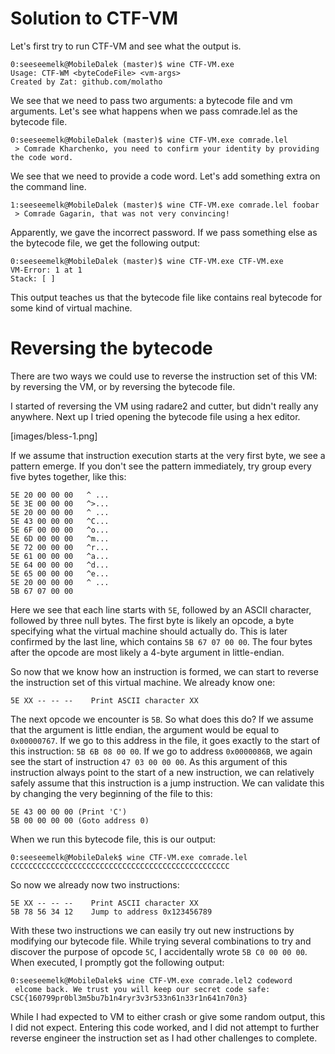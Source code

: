 # Solution to CTF-VM
Let's first try to run CTF-VM and see what the output is.

```
0:seeseemelk@MobileDalek (master)$ wine CTF-VM.exe
Usage: CTF-WM <byteCodeFile> <vm-args>
Created by Zat: github.com/molatho
```

We see that we need to pass two arguments: a bytecode file and vm arguments.
Let's see what happens when we pass comrade.lel as the bytecode file.

```
0:seeseemelk@MobileDalek (master)$ wine CTF-VM.exe comrade.lel
 > Comrade Kharchenko, you need to confirm your identity by providing the code word.
```

We see that we need to provide a code word. Let's add something extra on the command line.

```
1:seeseemelk@MobileDalek (master)$ wine CTF-VM.exe comrade.lel foobar
 > Comrade Gagarin, that was not very convincing!
```

Apparently, we gave the incorrect password.
If we pass something else as the bytecode file, we get the following output:

```
0:seeseemelk@MobileDalek (master)$ wine CTF-VM.exe CTF-VM.exe
VM-Error: 1 at 1
Stack: [ ]
```

This output teaches us that the bytecode file like contains real bytecode for
some kind of virtual machine.

# Reversing the bytecode
There are two ways we could use to reverse the instruction set of this VM:
by reversing the VM, or by reversing the bytecode file.

I started of reversing the VM using radare2 and cutter, but didn't really any anywhere.
Next up I tried opening the bytecode file using a hex editor.

[images/bless-1.png]

If we assume that instruction execution starts at the very first byte, we see a
pattern emerge. If you don't see the pattern immediately, try group every five
bytes together, like this:

```
5E 20 00 00 00   ^ ...
5E 3E 00 00 00   ^>...
5E 20 00 00 00   ^ ...
5E 43 00 00 00   ^C...
5E 6F 00 00 00   ^o...
5E 6D 00 00 00   ^m...
5E 72 00 00 00   ^r...
5E 61 00 00 00   ^a...
5E 64 00 00 00   ^d...
5E 65 00 00 00   ^e...
5E 20 00 00 00   ^ ...
5B 67 07 00 00
```

Here we see that each line starts with `5E`, followed by an ASCII character,
followed by three null bytes.
The first byte is likely an opcode, a byte specifying what the virtual machine
should actually do.
This is later confirmed by the last line, which contains `5B 67 07 00 00`.
The four bytes after the opcode are most likely a 4-byte argument in little-endian.

So now that we know how an instruction is formed, we can start to reverse the
instruction set of this virtual machine.
We already know one:

```
5E XX -- -- --    Print ASCII character XX
```

The next opcode we encounter is `5B`. So what does this do?
If we assume that the argument is little endian, the argument would be equal
to `0x00000767`.
If we go to this address in the file, it goes exactly to the start of this
instruction: `5B 6B 08 00 00`.
If we go to address `0x0000086B`, we again see the start of instruction `47 03 00 00 00`.
As this argument of this instruction always point to the start of a new instruction,
we can relatively safely assume that this instruction is a jump instruction.
We can validate this by changing the very beginning of the file to this:

```
5E 43 00 00 00 (Print 'C')
5B 00 00 00 00 (Goto address 0)
```

When we run this bytecode file, this is our output:
```
0:seeseemelk@MobileDalek$ wine CTF-VM.exe comrade.lel
CCCCCCCCCCCCCCCCCCCCCCCCCCCCCCCCCCCCCCCCCCCCCCCCC
```

So now we already now two instructions:
```
5E XX -- -- --    Print ASCII character XX
5B 78 56 34 12    Jump to address 0x123456789
```

With these two instructions we can easily try out new instructions by modifying
our bytecode file.
While trying several combinations to try and discover the purpose of opcode `5C`,
I accidentally wrote `5B C0 00 00 00`. When executed, I promptly got the following
output:
```
0:seeseemelk@MobileDalek$ wine CTF-VM.exe comrade.lel2 codeword
 elcome back. We trust you will keep our secret code safe: CSC{160799pr0bl3m5bu7b1n4ryr3v3r533n61n33r1n641n70n3}
```

While I had expected to VM to either crash or give some random output, this I
did not expect. Entering this code worked, and I did not attempt to further
reverse engineer the instruction set as I had other challenges to complete.
